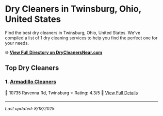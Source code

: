 # Dry Cleaners in Twinsburg, Ohio, United States

Find the best dry cleaners in Twinsburg, Ohio, United States. We've compiled a list of 1 dry cleaning services to help you find the perfect one for your needs.

🌐 **[View Full Directory on DryCleanersNear.com](https://drycleanersnear.com/city/US/Ohio/Twinsburg)**

## Top Dry Cleaners

### 1. [Armadillo Cleaners](https://drycleanersnear.com/dryCleaner/6875b6729b5c02c2ea277f60/armadillo-cleaners)
📍 10735 Ravenna Rd, Twinsburg
⭐ Rating: 4.3/5
🔗 [View Full Details](https://drycleanersnear.com/dryCleaner/6875b6729b5c02c2ea277f60/armadillo-cleaners)


---

*Last updated: 8/18/2025*
